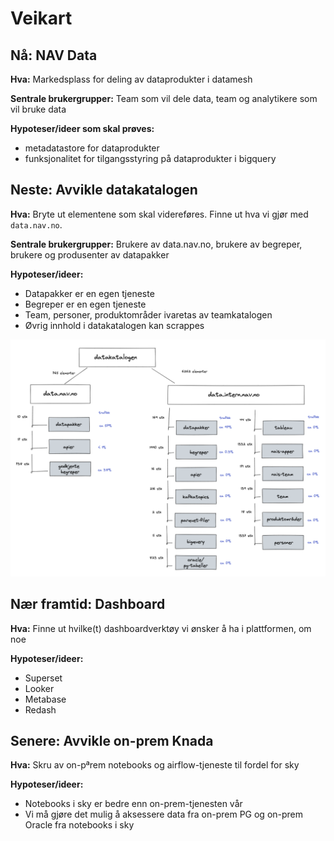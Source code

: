 # Veikart

## Nå: NAV Data
**Hva:** Markedsplass for deling av dataprodukter i datamesh

**Sentrale brukergrupper:** Team som vil dele data, team og analytikere som vil bruke data

**Hypoteser/ideer som skal prøves:**
- metadatastore for dataprodukter
- funksjonalitet for tilgangsstyring på dataprodukter i bigquery

## Neste: Avvikle datakatalogen
**Hva:** Bryte ut elementene som skal videreføres. Finne ut hva vi gjør med `data.nav.no`.

**Sentrale brukergrupper:** Brukere av data.nav.no, brukere av begreper, brukere og produsenter av datapakker

**Hypoteser/ideer:**
- Datapakker er en egen tjeneste
- Begreper er en egen tjeneste
- Team, personer, produktområder ivaretas av teamkatalogen
- Øvrig innhold i datakatalogen kan scrappes

![Status datakatalog oktober 2021](produktkart/datakatalog-status.png)

## Nær framtid: Dashboard
**Hva:** Finne ut hvilke(t) dashboardverktøy vi ønsker å ha i plattformen, om noe

**Hypoteser/ideer:**
- Superset
- Looker
- Metabase
- Redash

## Senere: Avvikle on-prem Knada
**Hva:** Skru av on-pªrem notebooks og airflow-tjeneste til fordel for sky

**Hypoteser/ideer:**
- Notebooks i sky er bedre enn on-prem-tjenesten vår
- Vi må gjøre det mulig å aksessere data fra on-prem PG og on-prem Oracle fra notebooks i sky
